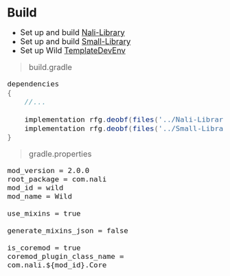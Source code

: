 # Build
<span style="font-size: large; ">

- Set up and build [Nali-Library](https://github.com/spacecat393/Nali-Library)
- Set up and build [Small-Library](https://github.com/spacecat393/Small-Library)
- Set up Wild [TemplateDevEnv](https://github.com/CleanroomMC/TemplateDevEnv)
>build.gradle
```groovy
dependencies
{
	//...

	implementation rfg.deobf(files('../Nali-Library/build/libs/nali.jar'))
	implementation rfg.deobf(files('../Small-Library/build/libs/small.jar'))
}
```
>gradle.properties
```properties
mod_version = 2.0.0
root_package = com.nali
mod_id = wild
mod_name = Wild

use_mixins = true

generate_mixins_json = false

is_coremod = true
coremod_plugin_class_name = com.nali.${mod_id}.Core
```
</span>
